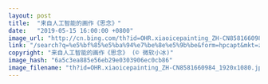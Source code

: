 ```yaml
---
layout: post
title:  "来自人工智能的画作《思念》"
date:   "2019-05-15 16:00:00 +0800"
image_url: "http://cn.bing.com/th?id=OHR.xiaoicepainting_ZH-CN8581660984_1920x1080.jpg&rf=LaDigue_1920x1080.jpg&pid=hp"
link: "/search?q=%e5%bf%85%e5%ba%94%e7%be%8e%e5%9b%be&form=hpcapt&mkt=zh-cn"
copyright: "来自人工智能的画作《思念》 (© 微软小冰)"
image_hash: "6a5c3ea885e56eb29e0303906ec0cb86"
image_filename: "th?id=OHR.xiaoicepainting_ZH-CN8581660984_1920x1080.jpg&rf=LaDigue_1920x1080.jpg&pid=hp"
---
```


